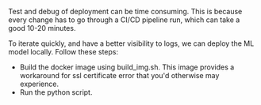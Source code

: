 Test and debug of deployment can be time consuming. This is because every change has to go through a CI/CD pipeline run, which can take a good 10-20 minutes.

To iterate quickly, and have a better visibility to logs, we can deploy the ML model locally.
Follow these steps:
- Build the docker image using build_img.sh. This image provides a workaround for ssl certificate error that you'd otherwise may experience.
- Run the python script.
